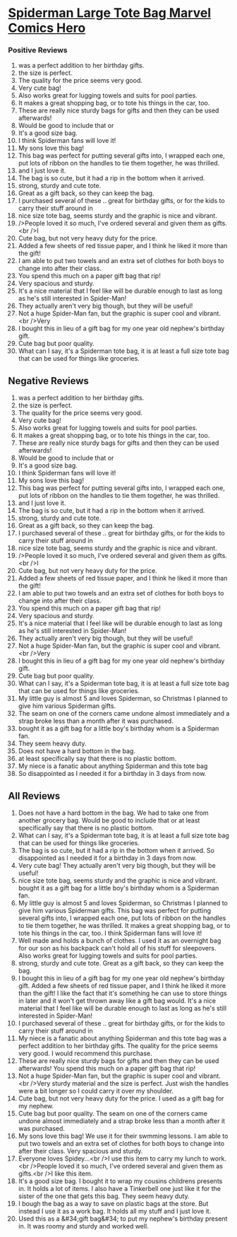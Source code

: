 # [Spiderman Large Tote Bag Marvel Comics Hero](https://products.checkmycream.com/products/Spiderman-Large-Tote-Bag-Marvel-Comics-Hero.html)

### Positive Reviews

<ol>
      <li>was a perfect addition to her birthday gifts.  </li>
      <li>the size is perfect.</li>
      <li>The quality for the price seems very good.  </li>
      <li>Very cute bag!  </li>
      <li>Also works great for lugging towels and suits for pool parties.</li>
      <li>It makes a great shopping bag, or to tote his things in the car, too.  </li>
      <li>These are really nice sturdy bags for gifts and then they can be used afterwards!</li>
      <li>Would be good to include that or</li>
      <li>It&#x27;s a good size bag.</li>
      <li>I think Spiderman fans will love it!</li>
      <li>My sons love this bag!  </li>
      <li>This bag was perfect for putting several gifts into, I wrapped each one, put lots of ribbon on the handles to tie them together, he was thrilled.  </li>
      <li>and I just love it.</li>
      <li>The bag is so cute, but it had a rip in the bottom when it arrived.  </li>
      <li>strong, sturdy and cute tote.</li>
      <li>Great as a gift back, so they can keep the bag.</li>
      <li>I purchased several of these .. great for birthday gifts, or for the kids to carry their stuff around in</li>
      <li>nice size tote bag, seems sturdy and the graphic is nice and vibrant.</li>
      <li>/&gt;People loved it so much, I&#x27;ve ordered several and given them as gifts.&lt;br /&gt;I</li>
      <li>Cute bag, but not very heavy duty for the price.</li>
      <li>Added a few sheets of red tissue paper, and I think he liked it more than the gift!</li>
      <li>I am able to put two towels and an extra set of clothes for both boys to change into after their class.  </li>
      <li>You spend this much on a paper gift bag that rip!</li>
      <li>Very spacious and sturdy.</li>
      <li>It&#x27;s a nice material that I feel like will be durable enough to last as long as he&#x27;s still interested in Spider-Man!</li>
      <li>They actually aren&#x27;t very big though, but they will be useful!</li>
      <li>Not a huge Spider-Man fan, but the graphic is super cool and vibrant.&lt;br /&gt;Very</li>
      <li>I bought this in lieu of a gift bag for my one year old nephew&#x27;s birthday gift.</li>
      <li>Cute bag but poor quality.  </li>
      <li>What can I say, it&#x27;s a Spiderman tote bag, it is at least a full size tote bag that can be used for things like groceries.</li>
</ol>


<h2>Negative Reviews</h2>
<ol>
<li> was a perfect addition to her birthday gifts.  </li>
<li> the size is perfect.</li>
<li> The quality for the price seems very good.  </li>
<li> Very cute bag!  </li>
<li> Also works great for lugging towels and suits for pool parties.</li>
<li> It makes a great shopping bag, or to tote his things in the car, too.  </li>
<li> These are really nice sturdy bags for gifts and then they can be used afterwards!</li>
<li> Would be good to include that or</li>
<li> It&#x27;s a good size bag.</li>
<li> I think Spiderman fans will love it!</li>
<li> My sons love this bag!  </li>
<li> This bag was perfect for putting several gifts into, I wrapped each one, put lots of ribbon on the handles to tie them together, he was thrilled.  </li>
<li> and I just love it.</li>
<li> The bag is so cute, but it had a rip in the bottom when it arrived.  </li>
<li> strong, sturdy and cute tote.</li>
<li> Great as a gift back, so they can keep the bag.</li>
<li> I purchased several of these .. great for birthday gifts, or for the kids to carry their stuff around in</li>
<li> nice size tote bag, seems sturdy and the graphic is nice and vibrant.</li>
<li> /&gt;People loved it so much, I&#x27;ve ordered several and given them as gifts.&lt;br /&gt;I</li>
<li> Cute bag, but not very heavy duty for the price.</li>
<li> Added a few sheets of red tissue paper, and I think he liked it more than the gift!</li>
<li> I am able to put two towels and an extra set of clothes for both boys to change into after their class.  </li>
<li> You spend this much on a paper gift bag that rip!</li>
<li> Very spacious and sturdy.</li>
<li> It&#x27;s a nice material that I feel like will be durable enough to last as long as he&#x27;s still interested in Spider-Man!</li>
<li> They actually aren&#x27;t very big though, but they will be useful!</li>
<li> Not a huge Spider-Man fan, but the graphic is super cool and vibrant.&lt;br /&gt;Very</li>
<li> I bought this in lieu of a gift bag for my one year old nephew&#x27;s birthday gift.</li>
<li> Cute bag but poor quality.  </li>
<li> What can I say, it&#x27;s a Spiderman tote bag, it is at least a full size tote bag that can be used for things like groceries.</li>
<li> My little guy is almost 5 and loves Spiderman, so Christmas I planned to give him various Spiderman gifts.  </li>
<li> The seam on one of the corners came undone almost immediately and a strap broke less than a month after it was purchased.</li>
<li> bought it as a gift bag for a little boy&#x27;s birthday whom is a Spiderman fan.</li>
<li> They seem heavy duty.</li>
<li> Does not have a hard bottom in the bag.  </li>
<li> at least specifically say that there is no plastic bottom.</li>
<li> My niece is a fanatic about anything Spiderman and this tote bag</li>
<li> So disappointed as I needed it for a birthday in 3 days from now.</li>
</ol>

<h2>All Reviews</h2>

<ol>
    <li> Does not have a hard bottom in the bag.  We had to take one from another grocery bag.  Would be good to include that or at least specifically say that there is no plastic bottom.</li>
    <li> What can I say, it&#x27;s a Spiderman tote bag, it is at least a full size tote bag that can be used for things like groceries.</li>
    <li> The bag is so cute, but it had a rip in the bottom when it arrived.  So disappointed as I needed it for a birthday in 3 days from now.</li>
    <li> Very cute bag!  They actually aren&#x27;t very big though, but they will be useful!</li>
    <li> nice size tote bag, seems sturdy and the graphic is nice and vibrant. bought it as a gift bag for a little boy&#x27;s birthday whom is a Spiderman fan.</li>
    <li> My little guy is almost 5 and loves Spiderman, so Christmas I planned to give him various Spiderman gifts.  This bag was perfect for putting several gifts into, I wrapped each one, put lots of ribbon on the handles to tie them together, he was thrilled.  It makes a great shopping bag, or to tote his things in the car, too.  I think Spiderman fans will love it!</li>
    <li> Well made and holds a bunch of clothes.  I used it as an overnight bag for our son as his backpack can&#x27;t hold all of his stuff for sleepovers.  Also works great for lugging towels and suits for pool parties.</li>
    <li> strong, sturdy and cute tote. Great as a gift back, so they can keep the bag.</li>
    <li> I bought this in lieu of a gift bag for my one year old nephew&#x27;s birthday gift. Added a few sheets of red tissue paper, and I think he liked it more than the gift! I like the fact that it&#x27;s something he can use to store things in later and it won&#x27;t get thrown away like a gift bag would. It&#x27;s a nice material that I feel like will be durable enough to last as long as he&#x27;s still interested in Spider-Man!</li>
    <li> I purchased several of these .. great for birthday gifts, or for the kids to carry their stuff around in</li>
    <li> My niece is a fanatic about anything Spiderman and this tote bag was a perfect addition to her birthday gifts.  The quality for the price seems very good.  I would recommend this purchase.</li>
    <li> These are really nice sturdy bags for gifts and then they can be used afterwards! You spend this much on a paper gift bag that rip!</li>
    <li> Not a huge Spider-Man fan, but the graphic is super cool and vibrant.&lt;br /&gt;Very sturdy material and the size is perfect. Just wish the handles were a bit longer so I could carry it over my shoulder.</li>
    <li> Cute bag, but not very heavy duty for the price. I used as a gift bag for my nephew.</li>
    <li> Cute bag but poor quality.  The seam on one of the corners came undone almost immediately and a strap broke less than a month after it was purchased.</li>
    <li> My sons love this bag!  We use it for their swmming lessons.  I am able to put two towels and an extra set of clothes for both boys to change into after their class.  Very spacious and sturdy.</li>
    <li> Everyone loves Spidey...&lt;br /&gt;I use this item to carry my lunch to work.&lt;br /&gt;People loved it so much, I&#x27;ve ordered several and given them as gifts.&lt;br /&gt;I like this item.</li>
    <li> It&#x27;s a good size bag. I bought it to wrap my cousins childrens presents in. It holds a lot of items. I also have a Tinkerbell one just like it for the sister of the one that gets this bag. They seem heavy duty.</li>
    <li> I bough the bag as a way to save on plastic bags at the store. But instead I use it as a work bag. It holds all my stuff and I just love it.</li>
    <li> Used this as a &amp;#34;gift bag&amp;#34; to put my nephew&#x27;s birthday present in. It was roomy and sturdy and worked well.</li>
</ol>




